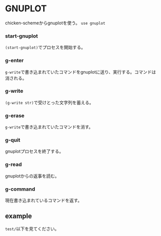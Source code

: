 # GNUPLOT
chicken-schemeからgnuplotを使う。
`use gnuplot`

### start-gnuplot 

`(start-gnuplot)`でプロセスを開始する。

### g-enter 
`g-write`で書き込まれていたコマンドをgnuplotに送り、実行する。コマンドは消される。

### g-write 
`(g-write str)`で受けとった文字列を蓄える。

### g-erase
`g-write`で書き込まれていたコマンドを消す。

### g-quit 
gnuplotプロセスを終了する。

### g-read
gnuplotからの返事を読む。

### g-command
現在書き込まれているコマンドを返す。

## example

`test/`以下を見てください。
